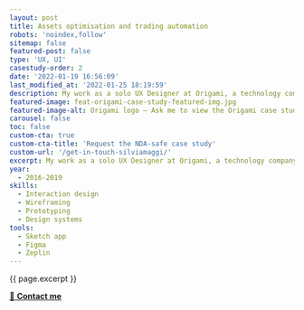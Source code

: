```yaml
---
layout: post
title: Assets optimisation and trading automation
robots: 'noindex,follow'
sitemap: false
featured-post: false
type: 'UX, UI'
casestudy-order: 2
date: '2022-01-19 16:56:09'
last_modified_at: '2022-01-25 18:19:59'
description: My work as a solo UX Designer at Origami, a technology company based in Cambridge, UK. Ask me to read the NDA-safe case study.
featured-image: feat-origami-case-study-featured-img.jpg
featured-image-alt: Origami logo – Ask me to view the Origami case study, protected by NDA
carousel: false
toc: false
custom-cta: true
custom-cta-title: 'Request the NDA-safe case study'
custom-url: '/get-in-touch-silviamaggi/'
excerpt: My work as a solo UX Designer at Origami, a technology company based in Cambridge, UK. Available upon request.
year: 
  - 2016-2019
skills:
  - Interaction design
  - Wireframing
  - Prototyping
  - Design systems
tools:
  - Sketch app
  - Figma
  - Zeplin
---
```

<p class="lead">{{ page.excerpt }}</p>

<div class="text-center my-5 pb-5">
  <a class="btn btn-lg btn-smd btn-smd-cta py-3 px-4 fw-bold" href="/get-in-touch-silviamaggi/" title="Go the contacts page"><span class="text-uppercase fs-4">🔗 <strong>Contact me</strong></span></a>
</div>